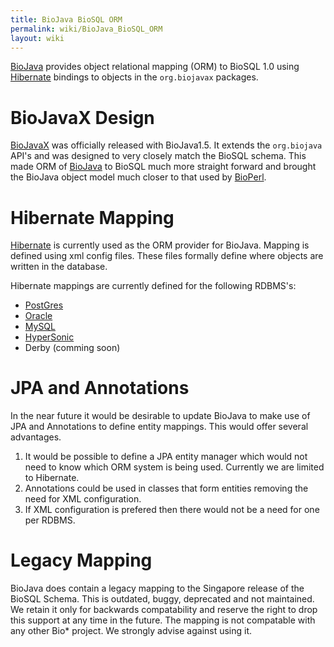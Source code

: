 ```yaml
---
title: BioJava BioSQL ORM
permalink: wiki/BioJava_BioSQL_ORM
layout: wiki
---
```


[BioJava](bj:BioJava "wikilink") provides object relational mapping
(ORM) to BioSQL 1.0 using [Hibernate](http://www.hibernate.org) bindings
to objects in the `org.biojavax` packages.

BioJavaX Design
===============

[BioJavaX](bj:BioJavaXDocs "wikilink") was officially released with
BioJava1.5. It extends the `org.biojava` API's and was designed to very
closely match the BioSQL schema. This made ORM of
[BioJava](bj:BioJava "wikilink") to BioSQL much more straight forward
and brought the BioJava object model much closer to that used by
[BioPerl](bp:BioPerl "wikilink").

Hibernate Mapping
=================

[Hibernate](http://www.hibernate.org) is currently used as the ORM
provider for BioJava. Mapping is defined using xml config files. These
files formally define where objects are written in the database.

Hibernate mappings are currently defined for the following RDBMS's:

-   [PostGres](http://code.open-bio.org/svnweb/index.cgi/biojava/browse/biojava-live/trunk/src/org/biojavax/bio/db/biosql/pg)
-   [Oracle](http://code.open-bio.org/svnweb/index.cgi/biojava/browse/biojava-live/trunk/src/org/biojavax/bio/db/biosql/oracle)
-   [MySQL](http://code.open-bio.org/svnweb/index.cgi/biojava/browse/biojava-live/trunk/src/org/biojavax/bio/db/biosql/mysql)
-   [HyperSonic](http://code.open-bio.org/svnweb/index.cgi/biojava/browse/biojava-live/trunk/src/org/biojavax/bio/db/biosql/hsqldb)
-   Derby (comming soon)

JPA and Annotations
===================

In the near future it would be desirable to update BioJava to make use
of JPA and Annotations to define entity mappings. This would offer
several advantages.

1.  It would be possible to define a JPA entity manager which would not
    need to know which ORM system is being used. Currently we are
    limited to Hibernate.
2.  Annotations could be used in classes that form entities removing the
    need for XML configuration.
3.  If XML configuration is prefered then there would not be a need for
    one per RDBMS.

Legacy Mapping
==============

BioJava does contain a legacy mapping to the Singapore release of the
BioSQL Schema. This is outdated, buggy, deprecated and not maintained.
We retain it only for backwards compatability and reserve the right to
drop this support at any time in the future. The mapping is not
compatable with any other Bio\* project. We strongly advise against
using it.
